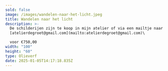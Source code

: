 ```yaml
---
sold: false
image: /images/wandelen-naar-het-licht.jpeg
title: Wandelen naar het licht
description: >-
  De schilderijen zijn te koop in mijn atelier of via een mailtje naar
  [atelierdegroet@gmail.com](mailto:atelierdegroet@gmail.com)\

  voor €750,00
width: "100"
height: "60"
type: Olieverf
date: 2025-01-05T14:17:18.835Z
---
```

